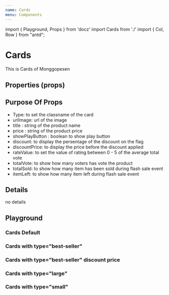 ```yaml
---
name: Cards
menu: Components
---
```


import { Playground, Props } from 'docz'
import Cards from './'
import { Col, Row } from "antd";

# Cards

This is Cards of Monggopesen

## Properties (props)

<Props of={Cards} />

## Purpose Of Props

- Type: to set the classname of the card
- urlImage: url of the image
- title : string of the product name
- price : string of the product price
- showPlayButton : boolean to show play button
- discount: to display the persentage of the discount on the flag
- discountPrice: to display the price before the discount applied
- rateValue: to set the value of rating between 0 - 5 of the average total vote
- totalVote: to show how many voters has vote the product
- totalSold: to show how many item has been sold during flash sale event
- itemLeft: to show how many item left during flash sale event

## Details

no details

## Playground

### Cards Default

<Playground>
    <Cards
        title={"Sepeda Motor"}
        urlImage={"https://s3.ap-southeast-1.amazonaws.com/bucket-monggopesen/2019-08-15T07:02:04.092Z_574ae245-06c0-49ae-b4d3-33924223a652"}
        price={25283000.00}
        />
</Playground>

### Cards with type="best-seller"

<Playground>
    <Cards
        type="best-seller"
        title={"Sepeda Motor"}
        urlImage={"https://s3.ap-southeast-1.amazonaws.com/bucket-monggopesen/2019-08-15T07:02:04.092Z_574ae245-06c0-49ae-b4d3-33924223a652"}
        price={25283000.00}
    />
</Playground>

### Cards with type="best-seller" discount price

<Playground>
    <Cards
        type="best-seller"
        title={"Sepeda Motor"}
        urlImage={"https://s3.ap-southeast-1.amazonaws.com/bucket-monggopesen/2019-08-15T07:02:04.092Z_574ae245-06c0-49ae-b4d3-33924223a652"}
        price={25283000.00}
        discount="60%"
        discountPrice={300000000.00}
    />
</Playground>

### Cards with type="large"

<Playground>
    <Cards
        type="large"
        title={"Sepeda Motor"}
        urlImage={"https://s3.ap-southeast-1.amazonaws.com/bucket-monggopesen/2019-08-15T07:02:04.092Z_574ae245-06c0-49ae-b4d3-33924223a652"}
        price={25283000.00}
    />
</Playground>

### Cards with type="small"

<Playground>
    <Cards
        type="small"
        title={"Sepeda Motor"}
        urlImage={"https://s3.ap-southeast-1.amazonaws.com/bucket-monggopesen/2019-08-15T07:02:04.092Z_574ae245-06c0-49ae-b4d3-33924223a652"}
        price={25283000.00}
    />
</Playground>
